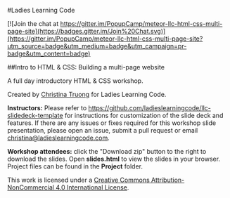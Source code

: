 #Ladies Learning Code

[![Join the chat at https://gitter.im/PopupCamp/meteor-llc-html-css-multi-page-site](https://badges.gitter.im/Join%20Chat.svg)](https://gitter.im/PopupCamp/meteor-llc-html-css-multi-page-site?utm_source=badge&utm_medium=badge&utm_campaign=pr-badge&utm_content=badge)

##Intro to HTML & CSS: Building a multi-page website

A full day introductory HTML & CSS workshop.

Created by [Christina Truong](http://twitter.com/christinatruong) for Ladies Learning Code.

**Instructors:** Please refer to https://github.com/ladieslearningcode/llc-slidedeck-template for instructions for customization of the slide deck and features. If there are any issues or fixes required for this workshop slide presentation, please open an issue, submit a pull request or email [christina@ladieslearningcode.com](mailto:christina@ladieslearningcode.com).

**Workshop attendees:** click the "Download zip" button to the right to download the slides. Open **slides.html** to view the slides in your browser. Project files can be found in the **Project** folder.

This work is licensed under a <a rel="license" href="http://creativecommons.org/licenses/by-nc/4.0/">Creative Commons Attribution-NonCommercial 4.0 International License</a>.
